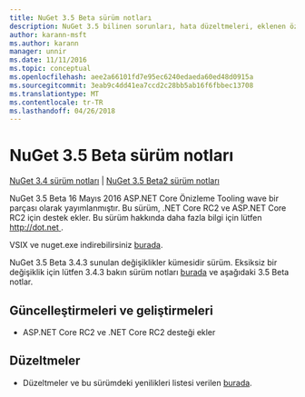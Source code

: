 ```yaml
---
title: NuGet 3.5 Beta sürüm notları
description: NuGet 3.5 bilinen sorunları, hata düzeltmeleri, eklenen özellikleri ve dcr dahil olmak üzere Beta için sürüm notları.
author: karann-msft
ms.author: karann
manager: unnir
ms.date: 11/11/2016
ms.topic: conceptual
ms.openlocfilehash: aee2a66101fd7e95ec6240edaeda60ed48d0915a
ms.sourcegitcommit: 3eab9c4dd41ea7ccd2c28bb5ab16f6fbbec13708
ms.translationtype: MT
ms.contentlocale: tr-TR
ms.lasthandoff: 04/26/2018
---
```

# <a name="nuget-35-beta-release-notes"></a>NuGet 3.5 Beta sürüm notları

[NuGet 3.4 sürüm notları](../release-notes/nuget-3.4.md) | [NuGet 3.5 Beta2 sürüm notları](../release-notes/nuget-3.5-Beta2.md)

NuGet 3.5 Beta 16 Mayıs 2016 ASP.NET Core Önizleme Tooling wave bir parçası olarak yayımlanmıştır. Bu sürüm, .NET Core RC2 ve ASP.NET Core RC2 için destek ekler. Bu sürüm hakkında daha fazla bilgi için lütfen [ http://dot.net ](http://dot.net).

VSIX ve nuget.exe indirebilirsiniz [burada](https://dist.nuget.org/index.html).

NuGet 3.5 Beta 3.4.3 sunulan değişiklikler kümesidir sürüm. Eksiksiz bir değişiklik için lütfen 3.4.3 bakın sürüm notları [burada](https://github.com/NuGet/Home/issues?q=is%3Aissue+milestone%3A3.4.3+is%3Aclosed) ve aşağıdaki 3.5 Beta notlar.

## <a name="updates-and-improvements"></a>Güncelleştirmeleri ve geliştirmeleri

* ASP.NET Core RC2 ve .NET Core RC2 desteği ekler

## <a name="fixes"></a>Düzeltmeler

* Düzeltmeler ve bu sürümdeki yenilikleri listesi verilen [burada](https://github.com/NuGet/Home/issues?q=is%3Aissue+milestone%3A%223.5+Beta%22+is%3Aclosed).